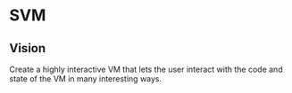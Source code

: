 # SVM

## Vision

Create a highly interactive VM that lets the user interact with the code and state of the
VM in many interesting ways.
